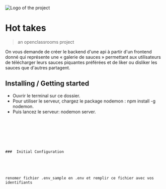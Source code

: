 
![Logo of the project](https://user.oc-static.com/upload/2021/07/29/16275605596354_PiiquanteLogo.png)

  

#  Hot takes

>  an openclassrooms project

  

On vous demande de créer le backend d'une api à partir d'un frontend donné qui représente une « galerie de sauces » permettant aux utilisateurs de télécharger leurs sauces piquantes préférées et de liker ou disliker les sauces que d'autres partagent.

  

##  Installing / Getting started

  

- Ouvrir le terminal sur ce dossier.
- Pour utiliser le serveur, chargez le package nodemon : npm install -g nodemon.
- Puis lancez le serveur: nodemon server.

```

  



  

###  Initial Configuration





renomer fichier .env_sample en .env et remplir ce fichier avec vos identifiants

  
